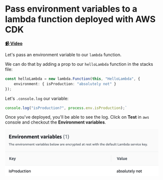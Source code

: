 # Pass environment variables to a lambda function deployed with AWS CDK

**[📹 Video](https://egghead.io/lessons/aws-pass-environment-variables-to-a-lambda-function-deployed-with-aws-cdk)**

Let's pass an environment variable to our `lambda` function.

We can do that by adding a prop to our `helloLambda` function in the stacks file:

```ts
const helloLambda = new lambda.Function(this, "HelloLambda", {
    environment: { isProduction: "absolutely not" }
});
```

Let's `.console.log` our variable:
```ts
console.log("isProduction?", process.env.isProduction);`
```

Once you've deployed, you'll be able to see the log. Click on **Test** in `aws` console  and checkout the **Environment variables**.

![Environment variable Images](/images/09-pass-environment-variables-to-a-lambda-function-deployed-with-aws-cdk-env-image.png)